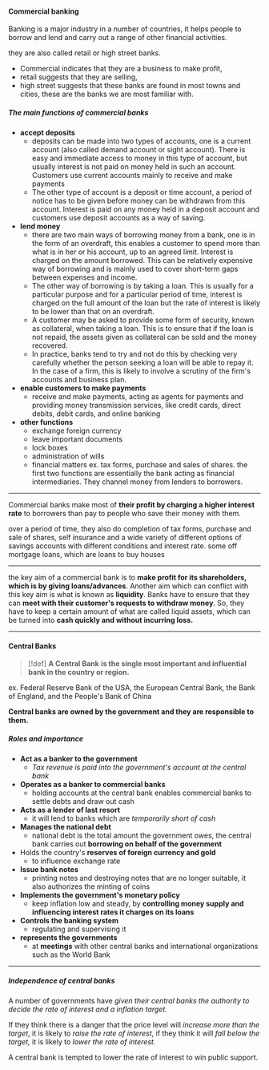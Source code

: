 #### Commercial banking
Banking is a major industry in a number of countries, it helps people to borrow and lend and carry out a range of other financial activities.

they are also called retail or high street banks. 
- Commercial indicates that they are a business to make profit, 
- retail suggests that they are selling,
- high street suggests that these banks are found in most towns and cities, these are the banks we are most familiar with.

##### The main functions of commercial banks
- **accept deposits**
	- deposits can be made into two types of accounts, one is a current account (also called demand account or sight account). There is easy and immediate access to money in this type of account, but usually interest is not paid on money held in such an account. Customers use current accounts mainly to receive and make payments
	- The other type of account is a deposit or time account, a period of notice has to be given before money can be withdrawn from this account. Interest is paid on any money held in a deposit account and customers use deposit accounts as a way of saving.
- **lend money**
	- there are two main ways of borrowing money from a bank, one is in the form of an overdraft, this enables a customer to spend more than what is in her or his account, up to an agreed limit. Interest is charged on the amount borrowed. This can be relatively expensive way of borrowing and is mainly used to cover short-term gaps between expenses and income.
	- The other way of borrowing is by taking a loan. This is usually for a particular purpose and for a particular period of time, interest is charged on the full amount of the loan but the rate of interest is likely to be lower than that on an overdraft.
	- A customer may be asked to provide some form of security, known as collateral, when taking a loan. This is to ensure that if the loan is not repaid, the assets given as collateral can be sold and the money recovered.
	- In practice, banks tend to try and not do this by checking very carefully whether the person seeking a loan will be able to repay it. In the case of a firm, this is likely to involve a scrutiny of the firm's accounts and business plan.
- **enable customers to make payments**
	- receive and make payments, acting as agents for payments and providing money transmission services, like credit cards, direct debits, debit cards, and online banking
- **other functions**
	- exchange foreign currency
	- leave important documents
	- lock boxes
	- administration of wills
	- financial matters ex. tax forms, purchase and sales of shares.
the first two functions are essentially the bank acting as financial intermediaries. They channel money from lenders to borrowers. 


---

Commercial banks make most of **their profit by charging a higher interest rate** to borrowers than pay to people who save their money with them.


over a period of time, 
they also do completion of tax forms, purchase and sale of shares, self insurance and a wide variety of different options of savings accounts with different conditions and interest rate. some off mortgage loans, which are loans to buy houses


---
the key aim of a commercial bank is to **make profit for its shareholders, which is by giving loans/advances**. Another aim which can conflict with this key aim is what is known as **liquidity**. Banks have to ensure that they can **meet with their customer's requests to withdraw money**. So, they have to keep a certain amount of what are called liquid assets, which can be turned into **cash quickly and without incurring loss.**


---
#### Central Banks
>[!def] **A Central Bank**
>**is the single most important and influential bank in the country or region.**
>
ex. Federal Reserve Bank of the USA, the European Central Bank, the Bank of England, and the People's Bank of China

**Central banks are owned by the government and they are responsible to them.**

##### Roles and importance
- **Act as a banker to the government**
	- *Tax revenue is paid into the government's account at the central bank*
- **Operates as a banker to commercial banks**
	- holding accounts at the central bank enables commercial banks to settle debts and draw out cash
- **Acts as a lender of last resort**
	- it will lend to banks which are *temporarily short of cash*
- **Manages the national debt**
	- national debt is the total amount the government owes, the central bank carries out **borrowing on behalf of the government**
 - Holds the country's **reserves of foreign currency and gold**
	 - to influence exchange rate
 - **Issue bank notes**
	 - printing notes and destroying notes that are no longer suitable, it also authorizes the minting of coins
 - **Implements the government's monetary policy**
	 - keep inflation low and steady, by **controlling money supply and influencing interest rates it charges on its loans**
 - **Controls the banking system**
	 - regulating and supervising it
 - **represents the governments**
	- at **meetings** with other central banks and international organizations such as the World Bank


---
##### Independence of central banks
A number of governments have *given their central banks the authority to decide the rate of interest and a inflation target.*

If they think there is a danger that the price level will *increase more than the target*, it is likely to *raise the rate of interest*, if they think it will *fall below the target,* it is likely to *lower the rate of interest.*

A central bank is tempted to lower the rate of interest to win public support.